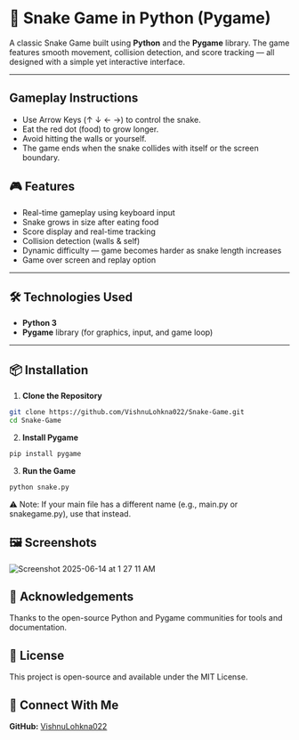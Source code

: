 # 🐍 Snake Game in Python (Pygame)

A classic Snake Game built using **Python** and the **Pygame** library. The game features smooth movement, collision detection, and score tracking — all designed with a simple yet interactive interface.

---
## Gameplay Instructions
- Use Arrow Keys (↑ ↓ ← →) to control the snake.
- Eat the red dot (food) to grow longer.
- Avoid hitting the walls or yourself.
- The game ends when the snake collides with itself or the screen boundary.

## 🎮 Features

- Real-time gameplay using keyboard input
- Snake grows in size after eating food
- Score display and real-time tracking
- Collision detection (walls & self)
- Dynamic difficulty — game becomes harder as snake length increases
- Game over screen and replay option

---

## 🛠️ Technologies Used

- **Python 3**
- **Pygame** library (for graphics, input, and game loop)

---

## 📦 Installation

1. **Clone the Repository**

```bash
git clone https://github.com/VishnuLohkna022/Snake-Game.git
cd Snake-Game
```
2. **Install Pygame**
```bash
pip install pygame
```

3. **Run the Game**
```bash
python snake.py
```
⚠️ Note: If your main file has a different name (e.g., main.py or snakegame.py), use that instead.

## 🖼️ Screenshots
![Screenshot 2025-06-14 at 1 27 11 AM](https://github.com/user-attachments/assets/e3aac101-1e18-42b8-b4df-3cbd7346177f)

## 🙌 Acknowledgements
Thanks to the open-source Python and Pygame communities for tools and documentation.

## 📜 License
This project is open-source and available under the MIT License.

## 🔗 Connect With Me
**GitHub:** [VishnuLohkna022](https://github.com/VishnuLohkna022)
